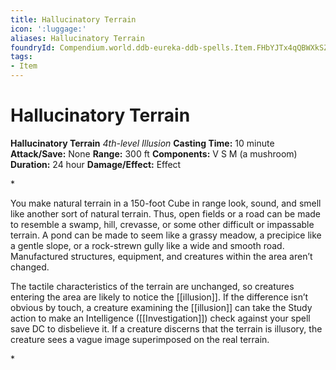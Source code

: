 ```yaml
---
title: Hallucinatory Terrain
icon: ':luggage:'
aliases: Hallucinatory Terrain
foundryId: Compendium.world.ddb-eureka-ddb-spells.Item.FHbYJTx4qQBWXkSZ
tags:
- Item
---
```


# Hallucinatory Terrain

**Hallucinatory Terrain**
_4th-level Illusion_
**Casting Time:** 10 minute
**Attack/Save:** None
**Range:** 300 ft
**Components:** V S M (a mushroom)
**Duration:** 24 hour
**Damage/Effect:** Effect

*<p>You make natural terrain in a 150-foot Cube in range look, sound, and smell like another sort of natural terrain. Thus, open fields or a road can be made to resemble a swamp, hill, crevasse, or some other difficult or impassable terrain. A pond can be made to seem like a grassy meadow, a precipice like a gentle slope, or a rock-strewn gully like a wide and smooth road. Manufactured structures, equipment, and creatures within the area aren’t changed.

The tactile characteristics of the terrain are unchanged, so creatures entering the area are likely to notice the [[illusion]]. If the difference isn’t obvious by touch, a creature examining the [[illusion]] can take the Study action to make an Intelligence ([[Investigation]]) check against your spell save DC to disbelieve it. If a creature discerns that the terrain is illusory, the creature sees a vague image superimposed on the real terrain.</p>*